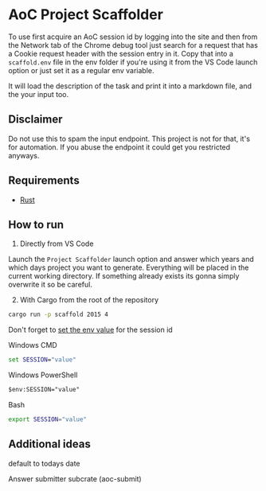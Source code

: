 # AoC Project Scaffolder

To use first acquire an AoC session id by logging into the site and then from the Network tab of the Chrome debug tool just search for a request that has a Cookie request header with the session entry in it. Copy that into a `scaffold.env` file in the env folder if you're using it from the VS Code launch option or just set it as a regular env variable.

It will load the description of the task and print it into a markdown file, and the your input too.

## Disclaimer

Do not use this to spam the input endpoint. This project is not for that, it's for automation. If you abuse the endpoint it could get you restricted anyways.

## Requirements

- [Rust](https://rustup.rs/)

## How to run

1. Directly from VS Code

Launch the `Project Scaffolder` launch option and answer which years and which days project you want to generate. Everything will be placed in the current working directory. If something already exists its gonna simply overwrite it so be careful.

2. With Cargo from the root of the repository

```bash
cargo run -p scaffold 2015 4
```

Don't forget to [set the env value](https://www.shellhacks.com/windows-set-environment-variable-cmd-powershell/) for the session id

Windows CMD

```cmd
set SESSION="value"
```

Windows PowerShell

```ps
$env:SESSION="value"
```

Bash

```bash
export SESSION="value"
```

## Additional ideas

default to todays date

Answer submitter subcrate (aoc-submit)
